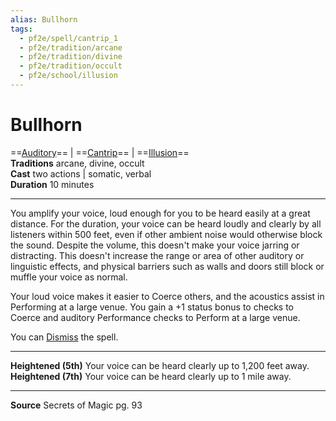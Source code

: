 ```yaml
---
alias: Bullhorn
tags:
  - pf2e/spell/cantrip_1
  - pf2e/tradition/arcane
  - pf2e/tradition/divine
  - pf2e/tradition/occult
  - pf2e/school/illusion
---
```


# Bullhorn

==[Auditory](../../../Traits/Auditory.md)== | ==[Cantrip](../../../Traits/Cantrip.md)== | ==[Illusion](../../../Traits/Illusion.md)==  
**Traditions** arcane, divine, occult  
**Cast** two actions | somatic, verbal  
**Duration** 10 minutes

---

You amplify your voice, loud enough for you to be heard easily at a great distance. For the duration, your voice can be heard loudly and clearly by all listeners within 500 feet, even if other ambient noise would otherwise block the sound. Despite the volume, this doesn't make your voice jarring or distracting. This doesn't increase the range or area of other auditory or linguistic effects, and physical barriers such as walls and doors still block or muffle your voice as normal.

Your loud voice makes it easier to Coerce others, and the acoustics assist in Performing at a large venue. You gain a +1 status bonus to checks to Coerce and auditory Performance checks to Perform at a large venue.

You can [Dismiss](../../../Rules/Actions/Dismiss.md) the spell.

---

**Heightened (5th)** Your voice can be heard clearly up to 1,200 feet away.  
**Heightened (7th)** Your voice can be heard clearly up to 1 mile away.

---

**Source** Secrets of Magic pg. 93
